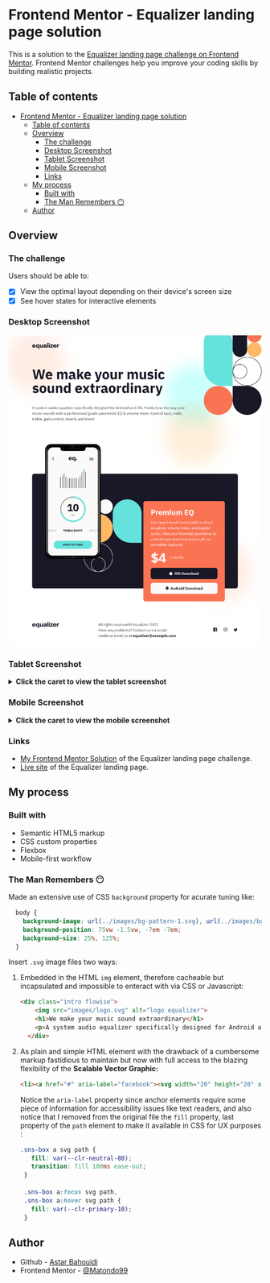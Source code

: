 # Frontend Mentor - Equalizer landing page solution

This is a solution to the [Equalizer landing page challenge on Frontend Mentor](https://www.frontendmentor.io/challenges/equalizer-landing-page-7VJ4gp3DE). Frontend Mentor challenges help you improve your coding skills by building realistic projects.

## Table of contents

- [Frontend Mentor - Equalizer landing page solution](#frontend-mentor---equalizer-landing-page-solution)
  - [Table of contents](#table-of-contents)
  - [Overview](#overview)
    - [The challenge](#the-challenge)
    - [Desktop Screenshot](#desktop-screenshot)
    - [Tablet Screenshot](#tablet-screenshot)
    - [Mobile Screenshot](#mobile-screenshot)
    - [Links](#links)
  - [My process](#my-process)
    - [Built with](#built-with)
    - [The Man Remembers 😶](#the-man-remembers-)
  - [Author](#author)

## Overview

### The challenge

Users should be able to:

- [x] View the optimal layout depending on their device's screen size
- [x] See hover states for interactive elements

### Desktop Screenshot

![Desktop Screenshot](./screenshots/screenshot-desktop.png)

### Tablet Screenshot

<details>
  <summary><b>Click the caret to view the tablet screenshot</b></summary>
  <img src="./screenshots/screenshot-tablet.png" alt="Tablet Screenshot">
</details>

### Mobile Screenshot

<details>
  <summary><b>Click the caret to view the mobile screenshot</b></summary>
  <img src="./screenshots/screenshot-mobile.png" alt="Mobile Screenshot">
</details>

### Links

- [My Frontend Mentor Solution]() of the Equalizer landing page challenge.
- [Live site](https://matondo99.github.io/equalizer-landing-page/) of the Equalizer landing page.

## My process

### Built with

- Semantic HTML5 markup
- CSS custom properties
- Flexbox
- Mobile-first workflow

### The Man Remembers 😶

Made an extensive use of CSS `background` property for acurate tuning like:

```css
  body {
    background-image: url(../images/bg-pattern-1.svg), url(../images/bg-main-tablet.png);
    background-position: 75vw -1.5vw, -7em -7em;
    background-size: 25%, 125%;
  }
```
Insert `.svg` image files two ways:

1. Embedded in the HTML `img` element, therefore cacheable but incapsulated and impossible to enteract with via CSS or Javascript:

      ```html
      <div class="intro flowise">
          <img src="images/logo.svg" alt="logo equalizer">
          <h1>We make your music sound extraordinary</h1>
          <p>A system audio equalizer specifically designed for Android and iOS. Freely tune the  way your music sounds with a professional grade parametric EQ & volume mixer. Control  bass, mids, treble, gain control, reverb, and more!</p>
        </div>
      ```

2. As plain and simple HTML element with the drawback of a cumbersome markup fastidious to maintain but now with full access to the blazing flexibility of the **Scalable Vector Graphic:**

      ```html
      <li><a href="#" aria-label="facebook"><svg width="20" height="20" xmlns="http://www.w3.org/2000/svg"><path d="M18.896 0H1.104C.494 0 0 .494 0 1.104v17.793C0 19.506.494 20 1.104 20h9.58v-7.745H8.076V9.237h2.606V7.01c0-2.583 1.578-3.99 3.883-3.99 1.104 0 2.052.082 2.329.119v2.7h-1.598c-1.254 0-1.496.597-1.496 1.47v1.928h2.989l-.39 3.018h-2.6V20h5.098c.608 0 1.102-.494 1.102-1.104V1.104C20 .494 19.506 0 18.896 0Z"/></svg></a></li>
      ```

     Notice the `aria-label` property since anchor elements require some piece of information for accessibility issues like text readers, and also notice that I removed from the original file the `fill` property, last property of the `path` element to make it available in CSS for UX purposes :

     ```css
     .sns-box a svg path {
        fill: var(--clr-neutral-80);
        transition: fill 100ms ease-out;
      }

      .sns-box a:focus svg path,
      .sns-box a:hover svg path {
        fill: var(--clr-primary-10);
      }
     ```

## Author

- Github - [Astar Bahouidi](https://github.com/Matondo99)
- Frontend Mentor - [@Matondo99](https://www.frontendmentor.io/profile/Matondo99)
